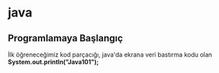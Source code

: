 # java
## Programlamaya Başlangıç
İlk öğreneceğimiz kod parçacığı, java'da ekrana veri bastırma kodu olan **System.out.println("Java101");**
